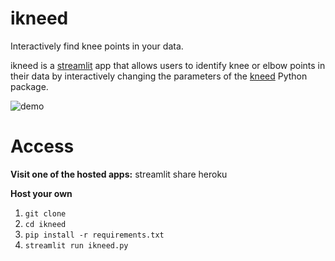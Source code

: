
# ikneed
Interactively find knee points in your data.

ikneed is a [streamlit](streamlit.io) app that allows users to identify knee or elbow points in their data by interactively changing the parameters of the [kneed](https://github.com/arvkevi/kneed) Python package. 

![demo](demo/demo.gif)

# Access
**Visit one of the hosted apps:**
streamlit share
heroku

**Host your own**
1. `git clone`
2. `cd ikneed`
3. `pip install -r requirements.txt`
4. `streamlit run ikneed.py`
